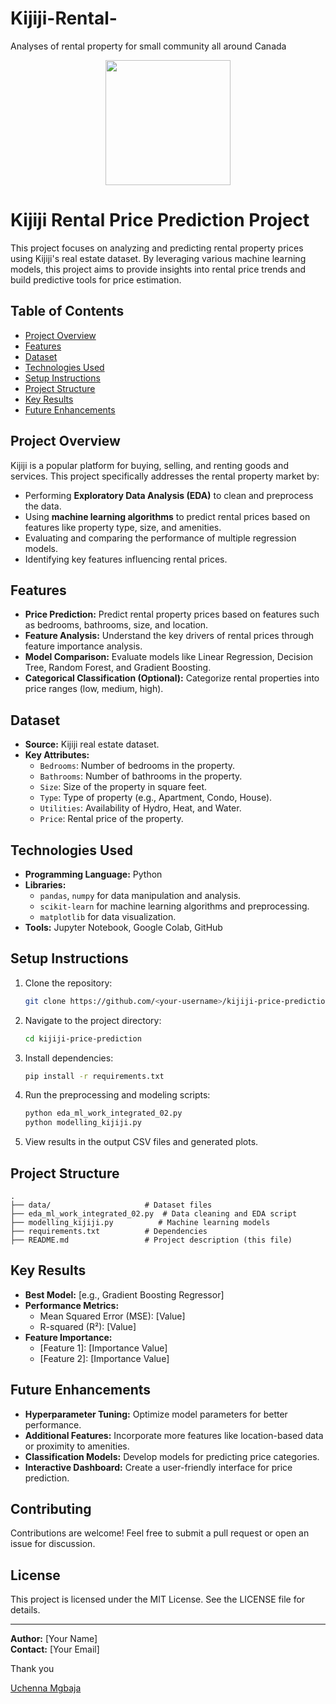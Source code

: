 # Kijiji-Rental-
Analyses of rental property for small community all around Canada 
<p align = "center" draggable=”false” ><img src="https://encrypted-tbn0.gstatic.com/images?q=tbn:ANd9GcR8HNB-ex4xb4H3-PXRcywP5zKC_3U8VzQTPA&usqp=CAU" 
     width="200px"
     height="auto"/>
</p>



# Kijiji Rental Price Prediction Project

This project focuses on analyzing and predicting rental property prices using Kijiji's real estate dataset. By leveraging various machine learning models, this project aims to provide insights into rental price trends and build predictive tools for price estimation.

## Table of Contents

- [Project Overview](#project-overview)
- [Features](#features)
- [Dataset](#dataset)
- [Technologies Used](#technologies-used)
- [Setup Instructions](#setup-instructions)
- [Project Structure](#project-structure)
- [Key Results](#key-results)
- [Future Enhancements](#future-enhancements)

## Project Overview

Kijiji is a popular platform for buying, selling, and renting goods and services. This project specifically addresses the rental property market by:

- Performing **Exploratory Data Analysis (EDA)** to clean and preprocess the data.
- Using **machine learning algorithms** to predict rental prices based on features like property type, size, and amenities.
- Evaluating and comparing the performance of multiple regression models.
- Identifying key features influencing rental prices.

## Features

- **Price Prediction:** Predict rental property prices based on features such as bedrooms, bathrooms, size, and location.
- **Feature Analysis:** Understand the key drivers of rental prices through feature importance analysis.
- **Model Comparison:** Evaluate models like Linear Regression, Decision Tree, Random Forest, and Gradient Boosting.
- **Categorical Classification (Optional):** Categorize rental properties into price ranges (low, medium, high).

## Dataset

- **Source:** Kijiji real estate dataset.
- **Key Attributes:**
  - `Bedrooms`: Number of bedrooms in the property.
  - `Bathrooms`: Number of bathrooms in the property.
  - `Size`: Size of the property in square feet.
  - `Type`: Type of property (e.g., Apartment, Condo, House).
  - `Utilities`: Availability of Hydro, Heat, and Water.
  - `Price`: Rental price of the property.

## Technologies Used

- **Programming Language:** Python
- **Libraries:**
  - `pandas`, `numpy` for data manipulation and analysis.
  - `scikit-learn` for machine learning algorithms and preprocessing.
  - `matplotlib` for data visualization.
- **Tools:** Jupyter Notebook, Google Colab, GitHub

## Setup Instructions

1. Clone the repository:
   ```bash
   git clone https://github.com/<your-username>/kijiji-price-prediction.git
   ```
2. Navigate to the project directory:
   ```bash
   cd kijiji-price-prediction
   ```
3. Install dependencies:
   ```bash
   pip install -r requirements.txt
   ```
4. Run the preprocessing and modeling scripts:
   ```bash
   python eda_ml_work_integrated_02.py
   python modelling_kijiji.py
   ```
5. View results in the output CSV files and generated plots.

## Project Structure

```
.
├── data/                     # Dataset files
├── eda_ml_work_integrated_02.py  # Data cleaning and EDA script
├── modelling_kijiji.py          # Machine learning models
├── requirements.txt          # Dependencies
├── README.md                 # Project description (this file)
```

## Key Results

- **Best Model:** [e.g., Gradient Boosting Regressor]
- **Performance Metrics:**
  - Mean Squared Error (MSE): [Value]
  - R-squared (R²): [Value]
- **Feature Importance:**
  - [Feature 1]: [Importance Value]
  - [Feature 2]: [Importance Value]

## Future Enhancements

- **Hyperparameter Tuning:** Optimize model parameters for better performance.
- **Additional Features:** Incorporate more features like location-based data or proximity to amenities.
- **Classification Models:** Develop models for predicting price categories.
- **Interactive Dashboard:** Create a user-friendly interface for price prediction.

## Contributing

Contributions are welcome! Feel free to submit a pull request or open an issue for discussion.

## License

This project is licensed under the MIT License. See the LICENSE file for details.

---

**Author:** [Your Name]\
**Contact:** [Your Email]

Thank you



[Uchenna Mgbaja](https://www.linkedin.com/in/marianmgbaja/)
